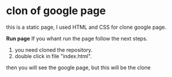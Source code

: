 # clon of google page

this is a static page, I used HTML and CSS for clone google page.


**Run page**
If you whant run the page follow the next steps.
1. you need cloned the repository.
2. double click in file "index.html".

then you will see the google page, but this will be the clone